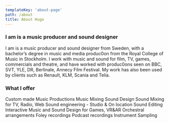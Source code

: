 ```yaml
---
templateKey: 'about-page'
path: /about
title: About Hugo
---
```

### I am is a music producer and sound designer

I am is a music producer and sound designer from Sweden, with a bachelor’s degree in music and media produc0on from the Royal College of Music in Stockholm. I work with music and sound for film, TV, games, commercials and theatre, and have worked with produc0ons seen on BBC, SVT, YLE, DR, Berlinale, Annecy Film Festival.
My work has also been used by clients such as Renault, KLM, Scania and Telia.

### What I offer

Custom made Music Productions
Music Mixing
Sound Design
Sound Mixing for TV, Radio, Web
Sound engineering - Studio & On location Sound Editing
Interactive Music and Sound Design for Games, VR&AR Orchestral arrangements
Foley recordings
Podcast recordings
Instrument Sampling

